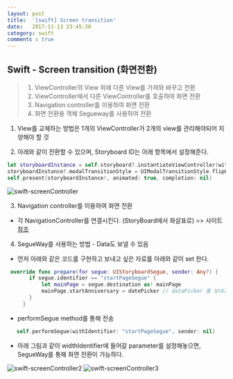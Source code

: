 ```yaml
---
layout: post
title:  '[swift] Screen transition'
date:   2017-11-13 23:45:30
category: swift
comments : true
---
```

Swift - Screen transition (화면전환)
---------


>1. ViewController의 View 위에 다른 View를 가져와 바꾸고 전환
>2. ViewController에서 다른 ViewController를 호출하여 화면 전환
>3. Navigation controller를 이용하여 화면 전환
>4. 화면 전환용 객체 Segueway를 사용하여 전환



1. View를 교체하는 방법은 1개의 ViewController가 2개의 view를 관리해야되어 지양해야 할 것

2. 아래와 같이 전환할 수 있으며, Storyboard ID는 아래 항목에서 설정해준다.
 ```swift
let storyboardInstance = self.storyboard?.instantiateViewController(withIdentifier: "Storyboard ID")
storyboardInstance?.modalTransitionStyle = UIModalTransitionStyle.flipHorizontal
self.present(storyboardInstance!, animated: true, completion: nil)
 ```
 ![swift-screenController]({{site.url}}/2017-11-23-swift-screenController.png)

3. Navigation controller를 이용하여 화면 전환
 - 각 NavigationController를 연결시킨다. (StoryBoard에서 화살표로) => 사이트 [참조](http://blog.naver.com/PostView.nhn?blogId=baek2304&logNo=220885876605&parentCategoryNo=68&categoryNo=&viewDate=&isShowPopularPosts=true&from=search)

4. SegueWay를 사용하는 방법 - Data도 보낼 수 있음
 - 먼저 아래와 같은 코드를 구현하고 보내고 싶은 자료를 아래와 같이 set 한다.
 ```swift
  override func prepare(for segue: UIStoryboardSegue, sender: Any?) {
        if segue.identifier == "startPageSegue" {
            let mainPage = segue.destination as! mainPage
            mainPage.startAnniversary = datePicker // dataPicker 를 보내고 싶어!
        }
      }
```
 - performSegue method를 통해 전송
 ```swift
    self.performSegue(withIdentifier: "startPageSegue", sender: nil)
 ```
 - 아래 그림과 같이 widthIdentifier에 들어갈 parameter를 설정해놓으면, SegueWay를 통해 화면 전환이 가능하다.

 ![swift-screenController2]({{site.url}}/2017-11-23-swift-screenController2.png)
 ![swift-screenController3]({{site.url}}/2017-11-23-swift-screenController3.png)
